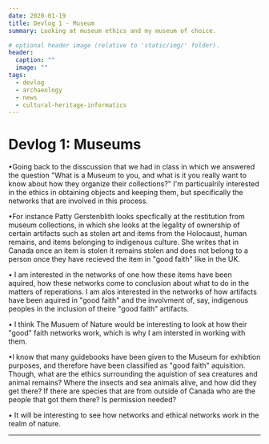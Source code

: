 ```yaml
---
date: 2020-01-19
title: Devlog 1 - Museum
summary: Looking at museum ethics and my museum of choice.

# optional header image (relative to 'static/img/' folder).
header:
  caption: ""
  image: ""
tags:
  - devlog
  - archaeology
  - news
  - cultural-heritage-informatics
---
```


# Devlog 1: Museums

•Going back to the disscussion that we had in class in which we answered the question "What is a Museum to you, and what is it you really want to know about how they organize their collections?" I'm particualrily interested in the ethics in obtaining objects and keeping them, but specifically the networks that are involved in this process. 

•For instance Patty Gerstenblith looks specfically at the restitution from museum collections, in which she looks at the legality of ownership of certain artifacts such as stolen art and items from the Holocaust, human remains, and items belonging to indigenous culture. She writes that in Canada once an item is stolen it remains stolen and does not belong to a person once they have recieved the item in "good faith" like in the UK. 

• I am interested in the networks of one how these items have been aquired, how these networks come to conclusion about what to do in the matters of reperations. I am alos interested in the networks of how artifacts have been aquired in "good faith" and the involvment of, say, indigenous peoples in the inclusion of theire "good faith" artifacts.

• I think The Musuem of Nature would be interesting to look at how their "good" faith networks work, which is why I am intersted in working with them. 

•I know that many guidebooks have been given to the Museum for exhibtion purposes, and therefore have been classified as "good faith" aquisition. Though, what are the ethics surrounding the aquistion of sea creatures and animal remains? Where the insects and sea animals alive, and how did they get there? If there are species that are from outside of Canada who are the people that got them there? Is permission needed?

• It will be interesting to see how networks and ethical networks work in the realm of nature.

---
